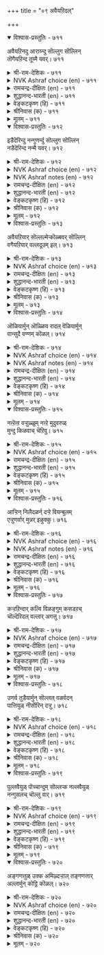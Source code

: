+++
title = "०९ अवैयऱिदल्"

+++


<details open><summary>विश्वास-प्रस्तुतिः - ७११</summary>

अवैयऱिनदु आराय्न्दु सॊल्लुग सॊल्लिन्  
तॊगैयऱिन्द तूय्मै यवर्।       ७११
</details>

<details><summary>श्री-राम-देशिकः - ७११</summary>

अधिकारः ७२. सभास्वरूपम्  
समास्वरूपं विज्ञाय वक्तव्यार्थं विचार्य च ।  
सभायां शब्दजालज्ञैः वक्तव्यं सद्गुणान्वितैः ॥ ७११॥
</details>

<details><summary>NVK Ashraf choice (en) - ७११</summary>

०७११
Meticulous masters of words
Must judge the council before they speak.
(P.S. Sundaram), (N.V.K. Ashraf)
</details>

<details><summary>रामचन्द्र-दीक्षितः (en) - ७११</summary>

711\. avai aṟintu, ārāyntu, colluka-colliṉ  
tokai aṟinta tūymaiyavar!.

711\. Men should weigh their words in speaking when addressing an audience.  
</details>

<details><summary>शुद्धानन्द-भारती (en) - ७११</summary>

1\. அவையறிந்து ஆராய்ந்து சொல்லுக சொல்லின்  
தொகையறிந்த தூய்மை யவர்.  
The pure in thought and eloquence  
Adapt their words to audience.        711  
</details>

<details><summary>वेङ्कटकृष्ण (हि) - ७११</summary>

711
शब्द-शक्ति के ज्ञानयुत, जो हैं पावन लोग ।  
समझ सभा को, सोच कर, करना शब्द-प्रयोग ॥
</details>

<details><summary>श्रीनिवास (क) - ७११</summary>

711. मातुगळ जोडणॆयन्नु अरित शुद्दवाद तिळुवळिकॆयुळ्ळवरु सभॆय स्वभाववन्नु अरितु विचारमाडि मातनाडलि.

</details>

<details><summary>मूलम् - ७११</summary>

अवैयऱिनदु आराय्न्दु सॊल्लुग सॊल्लिन्  
तॊगैयऱिन्द तूय्मै यवर्।       ७११
</details>

<details open><summary>विश्वास-प्रस्तुतिः - ७१२</summary>

इडैदॆरिन्दु नन्गुणर्न्दु सॊल्लुग सॊल्लिन्  
नडैदॆरिन्द नन्मै यवर्।       ७१२
</details>

<details><summary>श्री-राम-देशिकः - ७१२</summary>

साभिकानां रुचिं बुद्ध्वा दोषः शब्दथियोर्यथा ।  
न ज्ञायेत तथा स्पष्टं सभायामुच्यतां वचः ॥ ७१२॥
</details>

<details><summary>NVK Ashraf choice (en) - ७१२</summary>

०७१२
Should skilled orators wish to speak,
Let them study the occasion with care. *
(P.S. Sundaram)
</details>

<details><summary>NVK Ashraf notes (en) - ७१२</summary>

७१२. (K. Krishnaswamy & Vijaya Ramkumar)'s translation is a fitting explanation: "The style and content of a speech should be in tune with the mood and atmosphere of the assembly"
</details>

<details><summary>रामचन्द्र-दीक्षितः (en) - ७१२</summary>

712\. iṭai terintu, naṉku uṇarntu, colluka- colliṉ  
naṭai terinta naṉmaiyavar!.

712\. Good people who know the value of the language they employ, must speak noting how their words are received.  
</details>

<details><summary>शुद्धानन्द-भारती (en) - ७१२</summary>

2\. இடைதெரிந்து நன்குணர்ந்து சொல்லுக சொல்லின்  
நடைதெரிந்த நன்மை யவர்.  
Who know the art of speech shall suit  
Their chosen words to time in fact.        712  
</details>

<details><summary>वेङ्कटकृष्ण (हि) - ७१२</summary>

712
शब्दों की शैली समझ, जिनको है अधिकार ।  
सभासदों का देख रुख़, बोलें स्पष्ट प्रकार ॥
</details>

<details><summary>श्रीनिवास (क) - ७१२</summary>

712. मातिन नडावळियन्नु अरित ऒळ्ळॆय गुणशालिगळु (सभॆय) अवकाशवन्नु तिळिदुकॊण्डु चॆन्नागि ग्रहिसि मातनाडलि.

</details>

<details><summary>मूलम् - ७१२</summary>

इडैदॆरिन्दु नन्गुणर्न्दु सॊल्लुग सॊल्लिन्  
नडैदॆरिन्द नन्मै यवर्।       ७१२
</details>

<details open><summary>विश्वास-प्रस्तुतिः - ७१३</summary>

अवैयऱियार् सॊल्लल्मेऱ्कॊळ्बवर् सॊल्लिन्  
वगैयऱियार् वल्लदूउम् इल्।       ७१३
</details>

<details><summary>श्री-राम-देशिकः - ७१३</summary>

सभिकानां तु रासिक्यमज्ञात्वा भाषणोद्यताः ।  
असमर्थाश्च कथने निर्विद्याश्च मताः समैः ॥ ७१३॥
</details>

<details><summary>NVK Ashraf choice (en) - ७१३</summary>

०७१३
Only poor orators, good for nothing, speak at length
Without knowing the audience. *
(P.S. Sundaram)
</details>

<details><summary>रामचन्द्र-दीक्षितः (en) - ७१३</summary>

713\. avai aṟiyār, collal mēṟkoḷpavar colliṉ  
vakai aṟiyār; vallatūum il.

713\. The learning of those who speak without taking into consideration the assembly addressed or ignorant of the art of speaking can be of no use to them.  
</details>

<details><summary>शुद्धानन्द-भारती (en) - ७१३</summary>

3\. அவையறியார் சொல்லல்மேற் கொள்பவர் சொல்லின்  
வகையறியார் வல்லதூஉம் இல்.  
They speak in vain at length who talk  
Words unversed which ears don't take.        713  
</details>

<details><summary>वेङ्कटकृष्ण (हि) - ७१३</summary>

713
उद्यत हो जो बोलने, सभा-प्रकृति से अज्ञ ।  
भाषण में असमर्थ वे, शब्द-रीति से अज्ञ ॥
</details>

<details><summary>श्रीनिवास (क) - ७१३</summary>

713. सभा तिळुवळिकॆयिल्लदॆ मातनाडलु तॊडगुववरु मातिन बगॆयन्नु अरियदवरु; अवरल्लि विद्यॆय बलिमॆयू
इरुवुदिल्ल.

</details>

<details><summary>मूलम् - ७१३</summary>

अवैयऱियार् सॊल्लल्मेऱ्कॊळ्बवर् सॊल्लिन्  
वगैयऱियार् वल्लदूउम् इल्।       ७१३
</details>

<details open><summary>विश्वास-प्रस्तुतिः - ७१४</summary>

ऒळियार्मुन् ऒळ्ळिय रादल् वॆळियार्मुन्  
वान्सुदै वण्णम् कॊळल्।       ७१४
</details>

<details><summary>श्री-राम-देशिकः - ७१४</summary>

पण्डितानां सभामध्ये स्वपाण्डित्यं प्रदर्श्यताम् ।  
मूढानां पुरतो युक्तं न पाण्डित्यप्रदर्शनम् ॥ ७१४॥
</details>

<details><summary>NVK Ashraf choice (en) - ७१४</summary>

०७१४
Before the bright, be brilliant light.
Before the dull, assume mortar white. *
( Shuddhananda Bharatiar)
</details>

<details><summary>NVK Ashraf notes (en) - ७१४</summary>

७१४. "Where ignorance is bliss, it is folly to be wise" – Gray.
</details>

<details><summary>रामचन्द्र-दीक्षितः (en) - ७१४</summary>

714\. oḷiyārmuṉ oḷḷiyar ātal! veḷiyārmuṉ  
vāṉ cutai vaṇṇam koḷal!.

714\. Before brilliant people be brilliant; before plain people be as plain as white chalk.  
</details>

<details><summary>शुद्धानन्द-भारती (en) - ७१४</summary>

4\. ஓளியார்முன் ஒள்ளிய ராதல் வெளியார்முன்  
வான்சுதை வண்ணம் கொளல்.  
Before the bright be brilliant light  
Before the muff be mortar white.        714  
</details>

<details><summary>वेङ्कटकृष्ण (हि) - ७१४</summary>

714
प्राज्ञों के सम्मुख रहो, तुम भी प्राज्ञ सुजान ।  
मूर्खों के सम्मुख बनो, चून सफेद समान ॥
</details>

<details><summary>श्रीनिवास (क) - ७१४</summary>

714. ज्ञानिगळ सभॆय मुन्दॆ ज्ञानिगळन्तॆये वर्तिसबेकु. मूर्खर (बॆळ्ळक्करिगर) मुन्दॆ, बॆप्पुतनवन्नु तोरिसबेकु.

</details>

<details><summary>मूलम् - ७१४</summary>

ऒळियार्मुन् ऒळ्ळिय रादल् वॆळियार्मुन्  
वान्सुदै वण्णम् कॊळल्।       ७१४
</details>

<details open><summary>विश्वास-प्रस्तुतिः - ७१५</summary>

नऩ्ऱॆऩ्ऱ वऱ्ऱुळ्ळुम् नऩ्ऱे मुदुवरुळ्  
मुन्दु किळवाच् चॆऱिवु।       ७१५
</details>

<details><summary>श्री-राम-देशिकः - ७१५</summary>

ज्ञानिनां भाषणात्पूर्वं सभायां स्वीतभाषणम् ।  
अनारभ्य विनीतेन स्थितिः स्यादुत्तमो गुणः ॥ ७१५॥
</details>

<details><summary>NVK Ashraf choice (en) - ७१५</summary>

०७१५
The best amongst all good qualities
Is the modesty to holdback before elders. *
(P.S. Sundaram), (W.H. Drew and J. Lazarus)
</details>

<details><summary>रामचन्द्र-दीक्षितः (en) - ७१५</summary>

715\. 'naṉṟu' eṉṟavaṟṟuḷḷum naṉṟē-mutuvaruḷ  
muntu kiḷavāc ceṟivu.

715\. The humility to maintain silence before superiors is the best of all good qualities.  
</details>

<details><summary>शुद्धानन्द-भारती (en) - ७१५</summary>

5\. நன்றென்ற வற்றுள்ளும் நன்றே முதுவருள்  
முந்து கிளவாச் செறிவு.  
Modest restraint all good excels  
Which argues not before elders.        715  
</details>

<details><summary>वेङ्कटकृष्ण (हि) - ७१५</summary>

715
भले गुणों में है भला, ज्ञानी गुरुजन मध्य ।  
आगे बढ़ बोलें नहीं, ऐसा संयम पथ्य ॥
</details>

<details><summary>श्रीनिवास (क) - ७१५</summary>

715. ऒळ्ळॆयदॆन्दु हेळल्पडुव ऎल्ला गुणगळल्लू मिगिलादुदु बल्लवर सभॆयल्लि मुन्दागि होगि मातनाडदिरुव
विनीतगुणवे.

</details>

<details><summary>मूलम् - ७१५</summary>

नऩ्ऱॆऩ्ऱ वऱ्ऱुळ्ळुम् नऩ्ऱे मुदुवरुळ्  
मुन्दु किळवाच् चॆऱिवु।       ७१५
</details>

<details open><summary>विश्वास-प्रस्तुतिः - ७१६</summary>

आऱ्ऱिन् निलैदळर्न् दऱ्ऱे वियन्बुलम्  
एऱ्ऱुणर्वार् मुन्नर् इऴुक्कु।       ७१६
</details>

<details><summary>श्री-राम-देशिकः - ७१६</summary>

शास्त्रज्ञानां सभायां यो दुष्टशब्दानुदीरयेत् ।  
मुक्तिमार्गच्युतेनासौ तुल्यो दुष्यत्वमाप्नुयात् ॥ ७१६॥
</details>

<details><summary>NVK Ashraf choice (en) - ७१६</summary>

०७१६
To slip before men of wide learning
Is like slipping from the path of righteousness. *
( Shuddhananda Bharatiar)
</details>

<details><summary>NVK Ashraf notes (en) - ७१६</summary>

७१६. This is yet another couplet in Tirukkural where the interpretation of a single word could change the simile [like couplet २०]. Here the word "आऱ्ऱिन्" could mean either "path" or "river". The phrase could be read as "आऱ्ऱिल्" or "आऱ्ऱिन्" निलै तळर्न्दु अऱ्ऱे. Parimelazhagar interprets this as "spiritual path", Kalingar, Manakkudavar and Pariperumal as "righteous path" and Parithiyar alone as "river".
</details>

<details><summary>रामचन्द्र-दीक्षितः (en) - ७१६</summary>

716\. āṟṟiṉ nilaitaḷarntaṟṟē-viyaṉ pulam  
ēṟṟu, uṇarvārmuṉṉar iḻukku.

716\. To be censured by an assembly of the learned wise is like losing one’s balance while on the road to salvation.  
</details>

<details><summary>शुद्धानन्द-भारती (en) - ७१६</summary>

6\. ஆற்றின் நிலைதளர்ந் தற்றே வியன்புலம்  
ஏற்றுணர்வார் முன்னர் இழுக்கு  
Tongue-slip before the talented wise  
Is like slipping from righteous ways.        716  
</details>

<details><summary>वेङ्कटकृष्ण (हि) - ७१६</summary>

716
विद्वानों के सामने, जिनका विस्तृत ज्ञान ।  
जो पा गया कलंक, वह, योग-भ्रष्ट समान ॥
</details>

<details><summary>श्रीनिवास (क) - ७१६</summary>

716. बहुमुख ज्ञानवन्नु सम्पादिसि चिन्तिसुववर सभॆयल्लि तप्पुमाडुवुदु, ऒळ्ळॆय मार्गदल्लि नडॆदु बन्दु
इद्दक्कद्दन्तॆ, नॆलॆतप्पि कुसिद हागॆ.

</details>

<details><summary>मूलम् - ७१६</summary>

आऱ्ऱिन् निलैदळर्न् दऱ्ऱे वियन्बुलम्  
एऱ्ऱुणर्वार् मुन्नर् इऴुक्कु।       ७१६
</details>

<details open><summary>विश्वास-प्रस्तुतिः - ७१७</summary>

कऱ्ऱऱिन्दार् कल्वि विळङ्गुम् कसडऱच्  
चॊल्दॆरिदल् वल्लार् अगत्तु।       ७१७
</details>

<details><summary>श्री-राम-देशिकः - ७१७</summary>

शब्दतत्त्वपरिष्कारधुरीणानां सभाग्रतः ।  
अधीतशास्त्रग्रन्थानां विद्या विभ्राजते भृशम् ॥ ७१७॥
</details>

<details><summary>NVK Ashraf choice (en) - ७१७</summary>

०७१७
The scholarship of a scholar shines
In an assembly of meticulous scholars. *
(P.S. Sundaram)
</details>

<details><summary>रामचन्द्र-दीक्षितः (en) - ७१७</summary>

717\. kaṟṟu aṟintār kalvi viḷaṅkum-kacaṭu aṟac  
col terital vallār akattu.

717\. The scholarship of the learned shines brilliantly before those who can appreciate faultless speech.  
</details>

<details><summary>शुद्धानन्द-भारती (en) - ७१७</summary>

7\. கற்றறிந்தார் கல்வி விளங்கும் கசடறச்  
சொல்தெரிதல் வல்லா ரகத்து.  
The learning of the learned shines  
Valued by flawless scholar-minds.        717  
</details>

<details><summary>वेङ्कटकृष्ण (हि) - ७१७</summary>

717
निपुण पारखी शब्द के, जो हैं, उनके पास ।  
विद्वत्ता शास्त्रज्ञ की, पाती खूब प्रकाश ॥
</details>

<details><summary>श्रीनिवास (क) - ७१७</summary>

717. दोषमुक्तवाद मातुगळन्नु अरियबल्ल. बल्लवर सभॆयल्लि हलवु विदैयरितवर ज्ञानवु चॆन्नगि प्रकाशक्कॆ
बरुवुदु.

</details>

<details><summary>मूलम् - ७१७</summary>

कऱ्ऱऱिन्दार् कल्वि विळङ्गुम् कसडऱच्  
चॊल्दॆरिदल् वल्लार् अगत्तु।       ७१७
</details>

<details open><summary>विश्वास-प्रस्तुतिः - ७१८</summary>

उणर्व तुडैयार्मुन् सॊल्लल् वळर्वदन्  
पात्तियुळ् नीर्सॊरिन् दऱ्ऱु।       ७१८
</details>

<details><summary>श्री-राम-देशिकः - ७१८</summary>

स्वतोऽर्थग्राहिणामग्रे पण्डितोत्तमभाषणम् ।  
रूढसस्ये त्वालवाले जलसेचनवद्भवेत् ॥ ७१८॥
</details>

<details><summary>NVK Ashraf choice (en) - ७१८</summary>

०७१८
Speaking before a receptive audience
Is like watering a nursery of growing plants.
(N.V.K. Ashraf)
</details>

<details><summary>रामचन्द्र-दीक्षितः (en) - ७१८</summary>

718\. uṇarvatu uṭaiyārmuṉ collal-vaḷarvataṉ  
pāttiyuḷ nīr corintaṟṟu.

718\. Speaking before the wise is like feeding crops with water.  
</details>

<details><summary>शुद्धानन्द-भारती (en) - ७१८</summary>

8\. உணர்வ துடையார்முன் சொல்லல் வளர்வதன்  
பாத்தியுள் நீர்சொரிந் தற்று.  
To address understanding ones  
Is to water beds of growing grains.        718  
</details>

<details><summary>वेङ्कटकृष्ण (हि) - ७१८</summary>

718
बुद्धिमान के सामने, जो बोलता सुजान ।  
क्यारी बढ़ती फसल की, यथा सींचना जान ॥
</details>

<details><summary>श्रीनिवास (क) - ७१८</summary>

718. तावु तिळियबल्ल सामर्थ्यवुळ्ळवर मुन्दॆ, हेळुवुदु, स्वाभाविकवागि बॆळॆयुव ससिय पातियल्लि नीरन्नु
सुरिदन्तॆ.

</details>

<details><summary>मूलम् - ७१८</summary>

उणर्व तुडैयार्मुन् सॊल्लल् वळर्वदन्  
पात्तियुळ् नीर्सॊरिन् दऱ्ऱु।       ७१८
</details>

<details open><summary>विश्वास-प्रस्तुतिः - ७१९</summary>

पुल्लवैयुळ् पॊच्चान्दुम् सॊल्लऱ्क नल्लवैयुळ्  
नन्गुसलच् चॊल्लु वार्।       ७१९
</details>

<details><summary>श्री-राम-देशिकः - ७१९</summary>

विद्वत्सभायां सुश्पष्टं तत्त्वार्थकथने पटुः ।  
प्रमाद्यापि न भाषेत कुपण्डितसभाङ्गणे ॥ ७१९॥
</details>

<details><summary>NVK Ashraf choice (en) - ७१९</summary>

०७१९
Don't tell an assembly of fools even forgetfully
Things meant for the wise.
(P.S. Sundaram)
</details>

<details><summary>रामचन्द्र-दीक्षितः (en) - ७१९</summary>

719\. pul avaiyuḷ poccāntum collaṟka-nal avaiyuḷ  
naṉku celac colluvār!.

719\. Those who say good things before a good assembly should not even in forgetfulness say the same before the illiterate.  
</details>

<details><summary>शुद्धानन्द-भारती (en) - ७१९</summary>

9\. புல்லவையுள் பொச்சாந்தும் சொல்லற்க நல்லவையுள்  
நன்கு செலச்சொல்லு வார்.  
O ye who speak before the keen  
Forgetful, address not the mean.        719  
</details>

<details><summary>वेङ्कटकृष्ण (हि) - ७१९</summary>

719
सज्जन-मण्डल में करें, जो प्रभावकर बात ।  
मूर्ख-सभा में भूल भी, करें न कोई बात ॥
</details>

<details><summary>श्रीनिवास (क) - ७१९</summary>

719. ऒळ्ळॆय अरितवर सभॆयल्लि चॆन्नागि मन मुट्टुवन्तॆ मातनाडबल्ल सामर्थ्यवुळ्ळवरु, अरिविल्लदवर कूटदल्लि
मरॆतादरू मातनाडबारदु.

</details>

<details><summary>मूलम् - ७१९</summary>

पुल्लवैयुळ् पॊच्चान्दुम् सॊल्लऱ्क नल्लवैयुळ्  
नन्गुसलच् चॊल्लु वार्।       ७१९
</details>

<details open><summary>विश्वास-प्रस्तुतिः - ७२०</summary>

अङ्गणत्तुळ् उक्क अमिऴ्दऱ्ऱाल् तङ्गणत्तार्  
अल्लार्मुन् कोट्टि कॊळल्।       ७२०
</details>

<details><summary>श्री-राम-देशिकः - ७२०</summary>

स्वतुल्यज्ञानिशून्यायां सभायां ज्ञानिभाषणम् ।  
अशुद्धजलधाराग्रशीर्णामृतसमं भवेत् ॥ ७२०॥
</details>

<details><summary>NVK Ashraf choice (en) - ७२०</summary>

०७२०
To deliberate with people of dissimilar interests
Is like spilling nectar in the drain. *
(K. Kannan)
</details>

<details><summary>रामचन्द्र-दीक्षितः (en) - ७२०</summary>

720\. aṅkaṇattuḷ ukka amiḻtu aṟṟāl-tam kaṇattar  
allārmuṉ kōṭṭi koḷal!.

720\. Entering an assembly of men of unequal respectability will be like pouring nectar in an unclean courtyard.  
</details>

<details><summary>शुद्धानन्द-भारती (en) - ७२०</summary>

10\. அங்கணத்துள் உக்க அமிழ்தற்றால் தம்கணத்தார்  
அல்லார்முன் கோட்டி கொளல்.  
To hostiles who wise words utters  
Pours ambrosia into gutters.        720  
</details>

<details><summary>वेङ्कटकृष्ण (हि) - ७२०</summary>

720
यथा उँडेला अमृत है, आंगन में अपवित्र ।  
भाषण देना है वहाँ, जहाँ न गण हैं मित्र ॥
</details>

<details><summary>श्रीनिवास (क) - ७२०</summary>

720. तनगॆ हितवरल्लदवर मुन्दॆ, गोष्ठियल्लि पाल्गॊळ्ळुवुदु, अङ्गळदल्लि अमृतवन्नु चॆल्लिदन्तॆ. (व्यर्थ).
</details>

<details><summary>मूलम् - ७२०</summary>

अङ्गणत्तुळ् उक्क अमिऴ्दऱ्ऱाल् तङ्गणत्तार्  
अल्लार्मुन् कोट्टि कॊळल्।       ७२०
</details>

